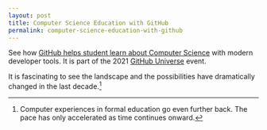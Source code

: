 ```yaml
---
layout: post
title: Computer Science Education with GitHub
permalink: computer-science-education-with-github
---
```


See how [GitHub helps student learn about Computer Science](https://githubuniverse.com/content-library/pushing-the-envelope-in-cs50/) with modern developer tools. It is part of the 2021 [GitHub Universe](https://githubuniverse.com) event.

It is fascinating to see the landscape and the possibilities have dramatically changed in the last decade.[^fn-college]

[^fn-college]: Computer experiences in formal education go even further back. The pace has only accelerated as time continues onward.
